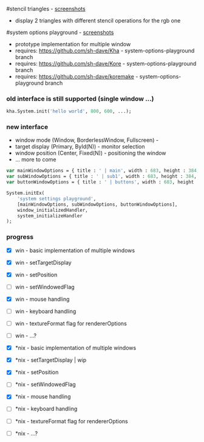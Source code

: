 #stencil triangles - [screenshots](https://github.com/sh-dave/kha-more-examples/wiki/stencil-triangles)
- display 2 triangles with different stencil operations for the rgb one

#system options playground - [screenshots](https://github.com/sh-dave/kha-more-examples/wiki/system-options-playground)
- prototype implementation for multiple window
- requires: https://github.com/sh-dave/Kha - system-options-playground branch
- requires: https://github.com/sh-dave/Kore - system-options-playground branch
- requires: https://github.com/sh-dave/koremake - system-options-playground branch

### old interface is still supported (single window ...)
```haxe
kha.System.init('hello world', 800, 600, ...);
```

### new interface
- window mode (Window, BorderlessWindow, Fullscreen) - 
- target display (Primary, ById(N)) - monitor selection
- window position (Center, Fixed(N)) - positioning the window
- ... more to come

```haxe
var mainWindowOptions = { title : ' | main', width : 683, height : 384, mode : Window, x : Fixed(128), y : Fixed(128) };
var subWindowOptions = { title : ' | sub1', width : 683, height : 384, mode : BorderlessWindow, x : Fixed(128), y : Fixed(128), targetDisplay : ById(2) };
var buttonWindowOptions = { title : ' | buttons', width : 683, height : 192, y : Fixed(768), targetDisplay : ById(1) };

System.initEx(
	'system settings playground',
	[mainWindowOptions, subWindowOptions, buttonWindowOptions],
	window_initializedHandler,
	system_initializeHandler
);

```
### progress
- [x] win - basic implementation of multiple windows
- [x] win - setTargetDisplay
- [x] win - setPosition
- [ ] win - setWindowedFlag
- [x] win - mouse handling
- [ ] win - keyboard handling
- [ ] win - textureFormat flag for rendererOptions
- [ ] win - ...?

- [x] *nix - basic implementation of multiple windows
- [x] *nix - setTargetDisplay | wip
- [x] *nix - setPosition
- [ ] *nix - setWindowedFlag
- [x] *nix - mouse handling
- [ ] *nix - keyboard handling
- [ ] *nix - textureFormat flag for rendererOptions
- [ ] *nix - ...?
